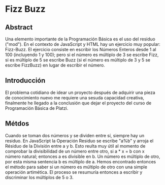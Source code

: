 # Fizz Buzz

## Abstract
Una elemento importante de la Programación Básica es el uso del residuo ("mod"). En el contexto de JavaScript y HTML hay un ejercicio muy popular: Fizz-Buzz. El ejercicio consiste en escribir los Números Enteros desde 1 al 100 (incluyendo 1 y 100); pero si el número es múltiplo de 3 se escribe Fizz, si es múltiplo de 5 se escribe Buzz (si el número es múltiplo de 3 y 5 se escribe FizzBuzz) en lugar de escribir el número.

## Introducción
El problema cotidiano de idear un proyecto después de adquirir una pieza de conocimiento nuevo me requiere una sesuda capacidad creativa, finalmente he llegado a la conclusión que dejar el proyecto del curso de Programación Básica de Platzi.

## Métdos
Cuando se toman dos números y se dividen entre sí, siempre hay un residuo. En JavaScript la Operación Residuo se escribe "a%b" y arroja el Résiduo de la División entre a y b. Esto reulta muy útil al momento de comprobar la divisibilidad de un número entre otro, si a * x = b con x número natural; entonces a es divisible en b. Un número es múltiplo de otro, por esta misma sentencia b es múltiplo de a. Hemos encontrado entonces el método para saber si un número es múltiplo de otro con una simple operación artimética. El proceso se resumuría entonces a escribir y discriminar los múltiplos de 5 o 3.
